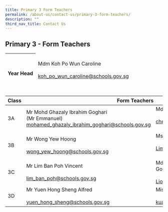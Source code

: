 ```yaml
---
title: Primary 3 Form Teachers
permalink: /about-us/contact-us/primary-3-form-teachers/
description: ""
third_nav_title: Contact Us
---
```

## **Primary 3 - Form Teachers**

<table>
<thead>
  <tr>
    <th><br><br>Year Head</th>
    <td><br>Mdm Koh Po Wun Caroline<br><br><a href="mailto:koh_po_wun_caroline@schools.gov.sg">koh_po_wun_caroline@schools.gov.sg</a></td>
  </tr>
</thead>
</table>

<br>

<table>
<thead>
  <tr>
    <th>Class</th>
    <th colspan="2">Form Teachers</th>
  </tr>
</thead>
<tbody>
  <tr>
    <td>3A</td>
    <td>Mr Mohd Ghazaly Ibrahim Goghari<br>(Mr Emmanuel)<br><a href="mailto:mohamed_ghazaly_ibrahim_goghari@schools.gov.sg">mohamed_ghazaly_ibrahim_goghari@schools.gov.sg</a><br></td>
    <td>Mdm Chew Boon Ping Janice <br><br><a href="mailto:chew_boon_ping@schools.gov.sg" target="_blank" rel="noopener noreferrer">chew_boon_ping@schools.gov.sg</a><br><br></td>
  </tr>
  <tr>
    <td>3B</td>
    <td>Mr Wong Yew Hoong <br><br><a href="mailto:wong_yew_hoong@schools.gov.sg" target="_blank" rel="noopener noreferrer">wong_yew_hoong@schools.gov.sg</a></td>
    <td>Ms Lim Mei Ling Helen<br><br><a href="mailto:Lim_Mei_Ling_Helen@schools.gov.sg" target="_blank" rel="noopener noreferrer">Lim_Mei_Ling_Helen@schools.gov.sg</a><br><br></td>
  </tr>
  <tr>
    <td>3C</td>
    <td>Mr Lim Ban Poh Vincent<br><br><a href="mailto:lim_ban_poh@schools.gov.sg" target="_blank" rel="noopener noreferrer">lim_ban_poh@schools.gov.sg</a><br></td>
    <td>Mdm Liow Shu Hwa (Mrs Joanne Goh)<br><br><a href="mailto:Liow_Shu_Hwa@schools.gov.sg">Liow_Shu_Hwa@schools.gov.sg</a></td>
  </tr>
  <tr>
    <td>3D</td>
    <td>Mr Yuen Hong Sheng Alfred<br><br><a href="mailto:yuen_hong_sheng@schools.gov.sg" target="_blank" rel="noopener noreferrer">yuen_hong_sheng@schools.gov.sg</a></td>
    <td>Miss Kua En Na<br><br><a href="mailto:kua_en_na@schools.gov.sg">kua_en_na@schools.gov.sg</a></td>
  </tr>
</tbody>
</table>